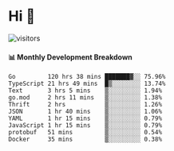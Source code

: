 # Hi 👋
 
![visitors](https://visitor-badge.glitch.me/badge?page_id=sorcererxw.sorcererx)

#### 📊 Monthly Development Breakdown

<!--START_SECTION:waka-->
```text
Go         120 hrs 38 mins ███████▓░░ 75.96%
TypeScript 21 hrs 49 mins  █▒░░░░░░░░ 13.74%
Text       3 hrs 5 mins    ▒░░░░░░░░░ 1.94%
go.mod     2 hrs 11 mins   ▒░░░░░░░░░ 1.38%
Thrift     2 hrs           ▒░░░░░░░░░ 1.26%
JSON       1 hr 40 mins    ▒░░░░░░░░░ 1.06%
YAML       1 hr 15 mins    ▒░░░░░░░░░ 0.79%
JavaScript 1 hr 15 mins    ▒░░░░░░░░░ 0.79%
protobuf   51 mins         ▒░░░░░░░░░ 0.54%
Docker     35 mins         ▒░░░░░░░░░ 0.38%
```
<!--END_SECTION:waka-->
